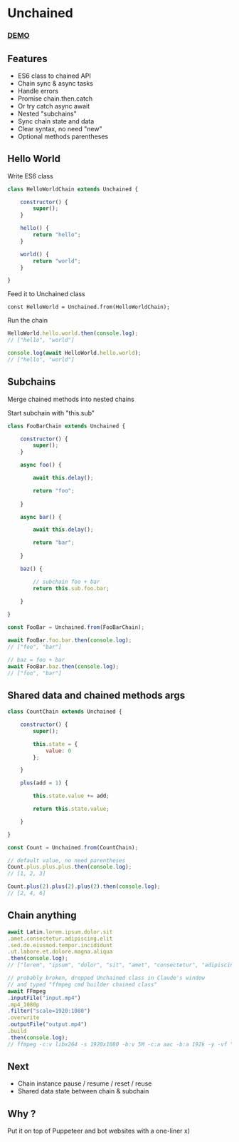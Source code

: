 # Unchained

### [DEMO](https://nicopowa.github.io/unchained)

## Features

- ES6 class to chained API
- Chain sync & async tasks
- Handle errors
- Promise chain.then.catch
- Or try catch async await
- Nested "subchains"
- Sync chain state and data
- Clear syntax, no need "new"
- Optional methods parentheses

## Hello World

Write ES6 class

```js
class HelloWorldChain extends Unchained {

	constructor() {
		super();
	}

	hello() {
		return "hello";
	}

	world() {
		return "world";
	}

}
```

Feed it to Unchained class

```
const HelloWorld = Unchained.from(HelloWorldChain);
```

Run the chain

```js
HelloWorld.hello.world.then(console.log);
// ["hello", "world"]
```
```js
console.log(await HelloWorld.hello.world);
// ["hello", "world"]
```

## Subchains

Merge chained methods into nested chains

Start subchain with "this.sub"

```js
class FooBarChain extends Unchained {

	constructor() {
		super();
	}

	async foo() {

		await this.delay();

		return "foo";
	
	}

	async bar() {

		await this.delay();

		return "bar";
	
	}

	baz() {

		// subchain foo + bar
		return this.sub.foo.bar;
	
	}

}

const FooBar = Unchained.from(FooBarChain);
```

```js
await FooBar.foo.bar.then(console.log);
// ["foo", "bar"]		
```

```js
// baz = foo + bar
await FooBar.baz.then(console.log);
// ["foo", "bar"]		
```

## Shared data and chained methods args

```js
class CountChain extends Unchained {

	constructor() {
		super();

		this.state = {
			value: 0
		};

	}

	plus(add = 1) {

		this.state.value += add;

		return this.state.value;

	}

}

const Count = Unchained.from(CountChain);
```

```js
// default value, no need parentheses
Count.plus.plus.plus.then(console.log);
// [1, 2, 3]
```

```js
Count.plus(2).plus(2).plus(2).then(console.log);
// [2, 4, 6]
```

## Chain anything

```js
await Latin.lorem.ipsum.dolor.sit
.amet.consectetur.adipiscing.elit
.sed.do.eiusmod.tempor.incididunt
.ut.labore.et.dolore.magna.aliqua
.then(console.log);
// ["lorem", "ipsum", "dolor", "sit", "amet", "consectetur", "adipiscing", "elit", "sed", "do", "eiusmod", "tempor", "incididunt", "ut", "labore", "et", "dolore", "magna", "aliqua"]
```

```js
// probably broken, dropped Unchained class in Claude's window 
// and typed "ffmpeg cmd builder chained class"
await FFmpeg
.inputFile("input.mp4")
.mp4_1080p
.filter("scale=1920:1080")
.overwrite
.outputFile("output.mp4")
.build
.then(console.log);
// ffmpeg -c:v libx264 -s 1920x1080 -b:v 5M -c:a aac -b:a 192k -y -vf "scale=1920:1080" -i "input.mp4" "output.mp4"
```


## Next

- Chain instance pause / resume / reset / reuse
- Shared data state between chain & subchain

## Why ?

Put it on top of Puppeteer and bot websites with a one-liner x)